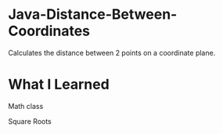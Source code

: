 # Java-Distance-Between-Coordinates
Calculates the distance between 2 points on a coordinate plane.

# What I Learned
Math class

Square Roots
